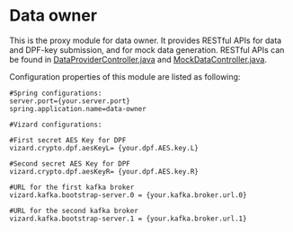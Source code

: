# Data owner
This is the proxy module for data owner. It provides RESTful APIs for data and DPF-key submission, and for mock data generation. RESTful APIs can be found in [DataProviderController.java](src/main/java/org/conggroup/vizard/dataowner/controller/DataProviderController.java) and [MockDataController.java](src/main/java/org/conggroup/vizard/dataowner/controller/MockDataController.java).

Configuration properties of this module are listed as following:

```properties
#Spring configurations:
server.port={your.server.port}
spring.application.name=data-owner

#Vizard configurations:

#First secret AES Key for DPF
vizard.crypto.dpf.aesKeyL= {your.dpf.AES.key.L}

#Second secret AES Key for DPF
vizard.crypto.dpf.aesKeyR= {your.dpf.AES.key.R}

#URL for the first kafka broker
vizard.kafka.bootstrap-server.0 = {your.kafka.broker.url.0}

#URL for the second kafka broker
vizard.kafka.bootstrap-server.1 = {your.kafka.broker.url.1}
```